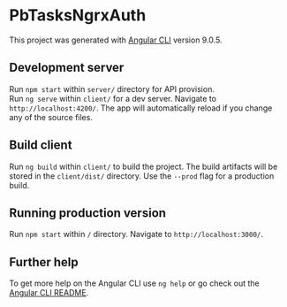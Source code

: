 # PbTasksNgrxAuth

This project was generated with [Angular CLI](https://github.com/angular/angular-cli) version 9.0.5.

## Development server

Run `npm start` within `server/` directory for API provision.<br/>
Run `ng serve` within `client/` for a dev server. Navigate to `http://localhost:4200/`. The app will automatically reload if you change any of the source files.

## Build client

Run `ng build` within `client/` to build the project. The build artifacts will be stored in the `client/dist/` directory. Use the `--prod` flag for a production build.

## Running production version

Run `npm start` within `/` directory. Navigate to `http://localhost:3000/`.

## Further help

To get more help on the Angular CLI use `ng help` or go check out the [Angular CLI README](https://github.com/angular/angular-cli/blob/master/README.md).
